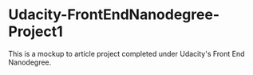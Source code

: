 # Udacity-FrontEndNanodegree-Project1
This is a mockup to article project completed under Udacity's Front End Nanodegree.
